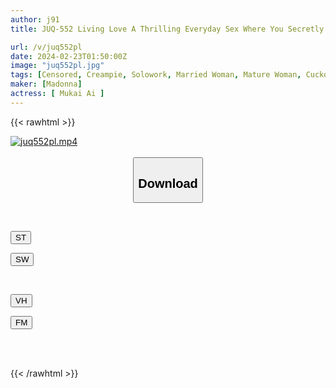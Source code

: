 ```yaml
---
author: j91
title: JUQ-552 Living Love A Thrilling Everyday Sex Where You Secretly Make Out With Your Sister-in-law Right Next To Your Brother. Ai Mukai

url: /v/juq552pl
date: 2024-02-23T01:50:00Z
image: "juq552pl.jpg"
tags: [Censored, Creampie, Solowork, Married Woman, Mature Woman, Cuckold	]
maker: [Madonna]
actress: [ Mukai Ai ]
---
```



{{< rawhtml >}}

<div class="video" data-videoid="3wyrgo31edi3eg">
    <a href="javascript:;">
        <img src="/v/juq552pl/juq552pl.jpg" width="WIDTH" height="HEIGHT" alt="juq552pl.mp4" loading="lazy">
    </a>
</div>

<script type="text/javascript" src="https://j91.asia/asset/on-demand-st.js"></script>

<br>
  <link rel="stylesheet" href="https://j91.asia/asset/bs5.css">
  
  <center>
  <button class="btn btn-primary" type="button" data-bs-toggle="collapse" data-bs-target=".multi-collapse" aria-expanded="false" aria-controls="multiCollapseExample1 multiCollapseExample2"><h2>Download</h2></button></center>
</p>
<div class="row">
  <div class="col">
    <div class="collapse multi-collapse" id="multiCollapseExample1">
      <div class="card card-body">
	      	      <br>
<div class="buttons">  
<p><a href="https://streamtape.to/v/3wyrgo31edi3eg" target="_blank"><button class="btn-hover color-3"><i class="fa fa-download"></i> ST</button></a></p>
<p><a href="https://cdnwish.com/sc882uhoyemo" target="_blank"><button class="btn-hover color-2"><i class="fa fa-download"></i> SW</button></a></p></div>
    </div>
  </div>
</div>
  <div class="col">
    <div class="collapse multi-collapse" id="multiCollapseExample2">
      <div class="card card-body">
	      <br>
<div class="buttons">
<p><a href="https://vidhidepro.com/f/m0bii825w8vr"><button class="btn-hover color-9"><i class="fa fa-download"></i> VH</button></a></p>
<p><a href="https://filemoon.sx/d/hdro69hwkqi9"><button class="btn-hover color-8"><i class="fa fa-download"></i> FM</button></a></p></div>
<br><br>
      </div>
    </div>
  </div>
</div>

{{< /rawhtml >}}